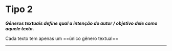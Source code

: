 # Tipo 2 

***Gêneros textuais define qual a intenção do autor / objetivo dele como aquele texto.***

Cada texto tem apenas um ==único gênero textual==

---


